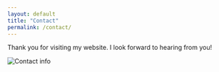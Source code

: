 ```yaml
---
layout: default
title: "Contact"
permalink: /contact/
---
```

Thank you for visiting my website. I look forward to hearing from you!  
  
![Contact info](https://user-images.githubusercontent.com/15790129/167861292-1b54998d-e9c4-458d-96de-d9905f2e0d65.png)
